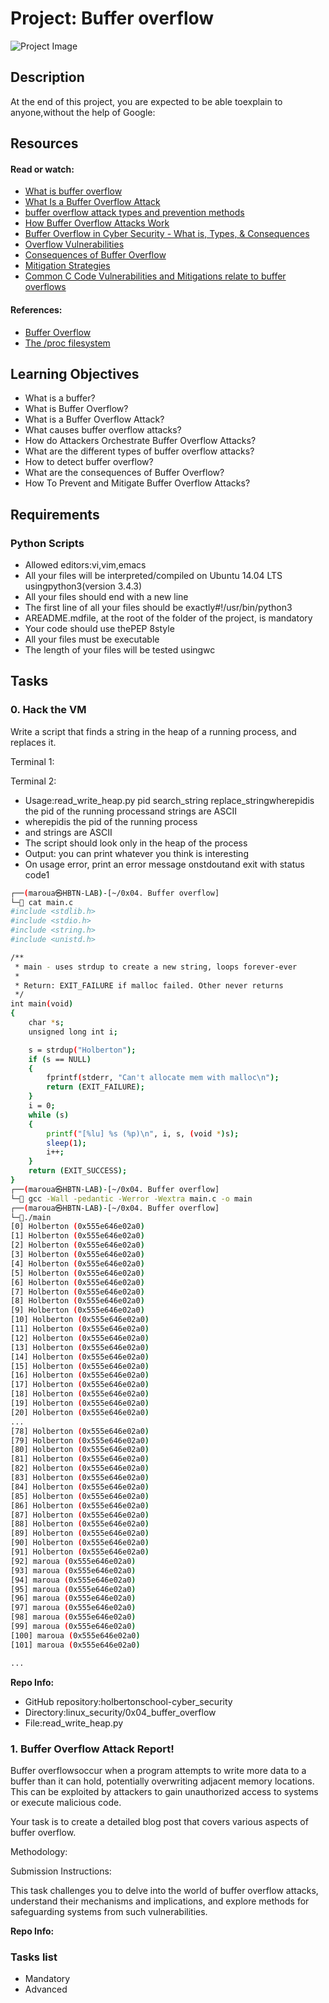 # Project: Buffer overflow

![Project Image](https://pbs.twimg.com/media/EiIqZPbX0AA63KT?format=jpg&name=small)

## Description



At the end of this project, you are expected to be able toexplain to anyone,without the help of Google:

## Resources

#### Read or watch:

* [What is buffer overflow](/rltoken/NczkQKz0IebdFkx-LmSCEw)
* [What Is a Buffer Overflow Attack](/rltoken/ZDnvNv2vH8ogyJcThrUUPw)
* [buffer overflow attack types and prevention methods](/rltoken/8MA4rYQXJs7GJDpC5HHVVQ)
* [How Buffer Overflow Attacks Work](/rltoken/vmmQeXGeupBLJ44zMSKdrw)
* [Buffer Overflow in Cyber Security - What is, Types, & Consequences](/rltoken/cSWx090kiSXu_ZH4ULlOXQ)
* [Overflow Vulnerabilities](/rltoken/2_DJIKLTTW_HXexwr04OGw)
* [Consequences of Buffer Overflow](/rltoken/lMFpFYWBqvgRfZW8uiYmeg)
* [Mitigation Strategies](/rltoken/1aKx_0hKocpDIuw_w0A2gw)
* [Common C Code Vulnerabilities and Mitigations  relate to buffer overflows](/rltoken/TjGzcat4on7uaXek1cw7Ow)

#### References:

* [Buffer Overflow](/rltoken/ky48WX1OqqQV3peAORDbLg)
* [The /proc filesystem](https://www.kernel.org/doc/Documentation/filesystems/proc.txt)


## Learning Objectives

* What is a buffer?
* What is Buffer Overflow?
* What is a Buffer Overflow Attack?
* What causes buffer overflow attacks?
* How do Attackers Orchestrate Buffer Overflow Attacks?
* What are the different types of buffer overflow attacks?
* How to detect buffer overflow?
* What are the consequences of Buffer Overflow?
* How To Prevent and Mitigate Buffer Overflow Attacks?


## Requirements

### Python Scripts

* Allowed editors:vi,vim,emacs
* All your files will be interpreted/compiled on Ubuntu 14.04 LTS usingpython3(version 3.4.3)
* All your files should end with a new line
* The first line of all your files should be exactly#!/usr/bin/python3
* AREADME.mdfile, at the root of the folder of the project, is mandatory
* Your code should use thePEP 8style
* All your files must be executable
* The length of your files will be tested usingwc


## Tasks

### 0. Hack the VM

Write a script that finds a string in the heap of a running process, and replaces it.

Terminal 1:

Terminal 2:

* Usage:read_write_heap.py pid search_string replace_stringwherepidis the pid of the running processand strings are ASCII
* wherepidis the pid of the running process
* and strings are ASCII
* The script should look only in the heap of the process
* Output: you can print whatever you think is interesting
* On usage error, print an error message onstdoutand exit with status code1

```bash
┌──(maroua㉿HBTN-LAB)-[~/0x04. Buffer overflow]
└─🏴 cat main.c 
#include <stdlib.h>
#include <stdio.h>
#include <string.h>
#include <unistd.h>

/**
 * main - uses strdup to create a new string, loops forever-ever
 *
 * Return: EXIT_FAILURE if malloc failed. Other never returns
 */
int main(void)
{
    char *s;
    unsigned long int i;

    s = strdup("Holberton");
    if (s == NULL)
    {
        fprintf(stderr, "Can't allocate mem with malloc\n");
        return (EXIT_FAILURE);
    }
    i = 0;
    while (s)
    {
        printf("[%lu] %s (%p)\n", i, s, (void *)s);
        sleep(1);
        i++;
    }
    return (EXIT_SUCCESS);
}
┌──(maroua㉿HBTN-LAB)-[~/0x04. Buffer overflow]
└─🏴 gcc -Wall -pedantic -Werror -Wextra main.c -o main
┌──(maroua㉿HBTN-LAB)-[~/0x04. Buffer overflow]
└─🏴./main
[0] Holberton (0x555e646e02a0)
[1] Holberton (0x555e646e02a0)
[2] Holberton (0x555e646e02a0)
[3] Holberton (0x555e646e02a0)
[4] Holberton (0x555e646e02a0)
[5] Holberton (0x555e646e02a0)
[6] Holberton (0x555e646e02a0)
[7] Holberton (0x555e646e02a0)
[8] Holberton (0x555e646e02a0)
[9] Holberton (0x555e646e02a0)
[10] Holberton (0x555e646e02a0)
[11] Holberton (0x555e646e02a0)
[12] Holberton (0x555e646e02a0)
[13] Holberton (0x555e646e02a0)
[14] Holberton (0x555e646e02a0)
[15] Holberton (0x555e646e02a0)
[16] Holberton (0x555e646e02a0)
[17] Holberton (0x555e646e02a0)
[18] Holberton (0x555e646e02a0)
[19] Holberton (0x555e646e02a0)
[20] Holberton (0x555e646e02a0)
...
[78] Holberton (0x555e646e02a0)
[79] Holberton (0x555e646e02a0)
[80] Holberton (0x555e646e02a0)
[81] Holberton (0x555e646e02a0)
[82] Holberton (0x555e646e02a0)
[83] Holberton (0x555e646e02a0)
[84] Holberton (0x555e646e02a0)
[85] Holberton (0x555e646e02a0)
[86] Holberton (0x555e646e02a0)
[87] Holberton (0x555e646e02a0)
[88] Holberton (0x555e646e02a0)
[89] Holberton (0x555e646e02a0)
[90] Holberton (0x555e646e02a0)
[91] Holberton (0x555e646e02a0)
[92] maroua (0x555e646e02a0)
[93] maroua (0x555e646e02a0)
[94] maroua (0x555e646e02a0)
[95] maroua (0x555e646e02a0)
[96] maroua (0x555e646e02a0)
[97] maroua (0x555e646e02a0)
[98] maroua (0x555e646e02a0)
[99] maroua (0x555e646e02a0)
[100] maroua (0x555e646e02a0)
[101] maroua (0x555e646e02a0)

...
```

**Repo Info:**
* GitHub repository:holbertonschool-cyber_security
* Directory:linux_security/0x04_buffer_overflow
* File:read_write_heap.py

### 1. Buffer Overflow Attack Report!

Buffer overflowsoccur when a program attempts to write more data to a buffer than it can hold, potentially
overwriting adjacent memory locations. This can be exploited by attackers to gain unauthorized access to systems 
or execute malicious code.

Your task is to create a detailed blog post that covers various aspects of buffer overflow.

Methodology:

Submission Instructions:

This task challenges you to delve into the world of buffer overflow attacks, understand their mechanisms and implications,
and explore methods for safeguarding systems from such vulnerabilities.

**Repo Info:**
### Tasks list

* Mandatory
* Advanced


